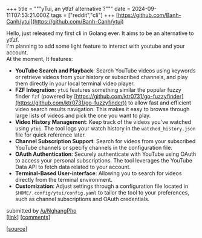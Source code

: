 +++
title = """yTui, an ytfzf alternative ?"""
date = 2024-09-11T07:53:21.000Z
tags = ["reddit","cli"]
+++
[https://github.com/Banh-Canh/ytui](https://github.com/Banh-Canh/ytui)

Hello, just released my first cli in Golang ever. It aims to be an alternative to ytfzf.  
I'm planning to add some light feature to interact with youtube and your account.  
At the moment, It features:

*   **YouTube Search and Playback**: Search YouTube videos using keywords or retrieve videos from your history or subscribed channels, and play them directly in your local terminal video player.
*   **FZF Integration**: `ytui` features something similar the popular fuzzy finder `fzf` (powered by [https://github.com/ktr0731/go-fuzzyfinder](https://github.com/ktr0731/go-fuzzyfinder)) to allow fast and efficient video search results navigation. This makes it easy to browse through large lists of videos and pick the one you want to play.
*   **Video History Management**: Keep track of the videos you've watched using `ytui`. The tool logs your watch history in the `watched_history.json` file for quick reference later.
*   **Channel Subscription Support**: Search for videos from your subscribed YouTube channels or specify channels in the configuration file.
*   **OAuth Authentication**: Securely authenticate with YouTube using OAuth to access your personal subscriptions. The tool leverages the YouTube Data API to fetch data related to your account.
*   **Terminal-Based User-interface**: Allowing you to search for videos directly from the terminal environment.
*   **Customization**: Adjust settings through a configuration file located in `$HOME/.config/ytui/config.yaml` to tailor the tool to your preferences, such as channel subscriptions and OAuth credentials.

submitted by [/u/NghangPho](https://www.reddit.com/user/NghangPho)  
[\[link\]](https://www.reddit.com/r/commandline/comments/1fe4pxf/ytui_an_ytfzf_alternative/) [\[comments\]](https://www.reddit.com/r/commandline/comments/1fe4pxf/ytui_an_ytfzf_alternative/)

[[source]](https://www.reddit.com/r/commandline/comments/1fe4pxf/ytui_an_ytfzf_alternative/)
